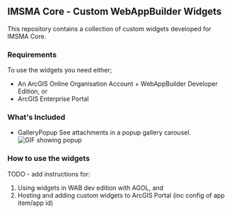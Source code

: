 ## IMSMA Core - Custom WebAppBuilder Widgets

This repository contains a collection of custom widgets developed for IMSMA Core.  

### Requirements

To use the widgets you need either;

* An ArcGIS Online Organisation Account + WebAppBuilder Developer Edition, or
* ArcGIS Enterprise Portal

### What's Included

* GalleryPopup
  See attachments in a popup gallery carousel. 
  ![GIF showing popup](./Popup_Example.gif)


### How to use the widgets

TODO - add instructions for:

1. Using widgets in WAB dev edition with AGOL, and
2. Hosting and adding custom widgets to ArcGIS Portal (inc config of app
   item/app id)
